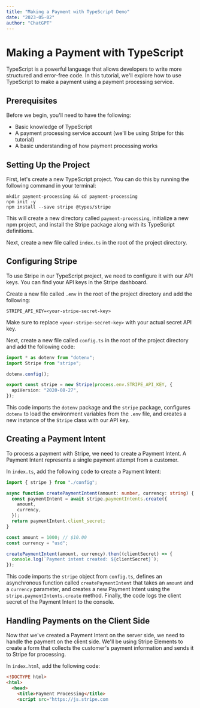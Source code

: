 ```yaml
---
title: "Making a Payment with TypeScript Demo"
date: "2023-05-02"
author: "ChatGPT"
---
```


# Making a Payment with TypeScript

TypeScript is a powerful language that allows developers to write more structured and error-free code. In this tutorial, we'll explore how to use TypeScript to make a payment using a payment processing service.

## Prerequisites

Before we begin, you'll need to have the following:

- Basic knowledge of TypeScript
- A payment processing service account (we'll be using Stripe for this tutorial)
- A basic understanding of how payment processing works

## Setting Up the Project

First, let's create a new TypeScript project. You can do this by running the following command in your terminal:

```
mkdir payment-processing && cd payment-processing
npm init -y
npm install --save stripe @types/stripe
```

This will create a new directory called `payment-processing`, initialize a new npm project, and install the Stripe package along with its TypeScript definitions.

Next, create a new file called `index.ts` in the root of the project directory.

## Configuring Stripe

To use Stripe in our TypeScript project, we need to configure it with our API keys. You can find your API keys in the Stripe dashboard.

Create a new file called `.env` in the root of the project directory and add the following:

```
STRIPE_API_KEY=<your-stripe-secret-key>
```

Make sure to replace `<your-stripe-secret-key>` with your actual secret API key.

Next, create a new file called `config.ts` in the root of the project directory and add the following code:

```typescript
import * as dotenv from "dotenv";
import Stripe from "stripe";

dotenv.config();

export const stripe = new Stripe(process.env.STRIPE_API_KEY, {
  apiVersion: "2020-08-27",
});
```

This code imports the `dotenv` package and the `stripe` package, configures `dotenv` to load the environment variables from the `.env` file, and creates a new instance of the `Stripe` class with our API key.

## Creating a Payment Intent

To process a payment with Stripe, we need to create a Payment Intent. A Payment Intent represents a single payment attempt from a customer.

In `index.ts`, add the following code to create a Payment Intent:

```typescript
import { stripe } from "./config";

async function createPaymentIntent(amount: number, currency: string) {
  const paymentIntent = await stripe.paymentIntents.create({
    amount,
    currency,
  });
  return paymentIntent.client_secret;
}

const amount = 1000; // $10.00
const currency = "usd";

createPaymentIntent(amount, currency).then((clientSecret) => {
  console.log(`Payment intent created: ${clientSecret}`);
});
```

This code imports the `stripe` object from `config.ts`, defines an asynchronous function called `createPaymentIntent` that takes an `amount` and a `currency` parameter, and creates a new Payment Intent using the `stripe.paymentIntents.create` method. Finally, the code logs the client secret of the Payment Intent to the console.

## Handling Payments on the Client Side

Now that we've created a Payment Intent on the server side, we need to handle the payment on the client side. We'll be using Stripe Elements to create a form that collects the customer's payment information and sends it to Stripe for processing.

In `index.html`, add the following code:

```html
<!DOCTYPE html>
<html>
  <head>
    <title>Payment Processing</title>
    <script src="https://js.stripe.com
```

